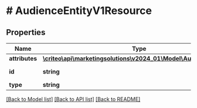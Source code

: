 # # AudienceEntityV1Resource

## Properties

Name | Type | Description | Notes
------------ | ------------- | ------------- | -------------
**attributes** | [**\criteo\api\marketingsolutions\v2024_01\Model\AudienceEntityV1**](AudienceEntityV1.md) |  | [optional]
**id** | **string** | Id of the entity | [optional]
**type** | **string** |  | [optional]

[[Back to Model list]](../../README.md#models) [[Back to API list]](../../README.md#endpoints) [[Back to README]](../../README.md)
